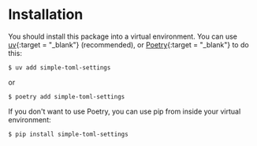 # Installation

You should install this package into a virtual environment.  You can use
[uv](https://docs.astral.sh/uv/){:target = "_blank"} (recommended), or
[Poetry](https://python-poetry.org/){:target = "_blank"} to do this:

```console
$ uv add simple-toml-settings
```

or

```console
$ poetry add simple-toml-settings
```

If you don't want to use Poetry, you can use pip from inside your virtual
environment:

```console
$ pip install simple-toml-settings
```

